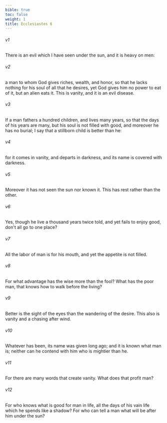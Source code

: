 ```yaml
---
bible: true
toc: false
weight: 1
title: Ecclesiastes 6
---
```




###### v1 
There is an evil which I have seen under the sun, and it is heavy on men: 

###### v2 
a man to whom God gives riches, wealth, and honor, so that he lacks nothing for his soul of all that he desires, yet God gives him no power to eat of it, but an alien eats it. This is vanity, and it is an evil disease. 

###### v3 
If a man fathers a hundred children, and lives many years, so that the days of his years are many, but his soul is not filled with good, and moreover he has no burial; I say that a stillborn child is better than he: 

###### v4 
for it comes in vanity, and departs in darkness, and its name is covered with darkness. 

###### v5 
Moreover it has not seen the sun nor known it. This has rest rather than the other. 

###### v6 
Yes, though he live a thousand years twice told, and yet fails to enjoy good, don't all go to one place? 

###### v7 
All the labor of man is for his mouth, and yet the appetite is not filled. 

###### v8 
For what advantage has the wise more than the fool? What has the poor man, that knows how to walk before the living? 

###### v9 
Better is the sight of the eyes than the wandering of the desire. This also is vanity and a chasing after wind. 

###### v10 
Whatever has been, its name was given long ago; and it is known what man is; neither can he contend with him who is mightier than he. 

###### v11 
For there are many words that create vanity. What does that profit man? 

###### v12 
For who knows what is good for man in life, all the days of his vain life which he spends like a shadow? For who can tell a man what will be after him under the sun?

